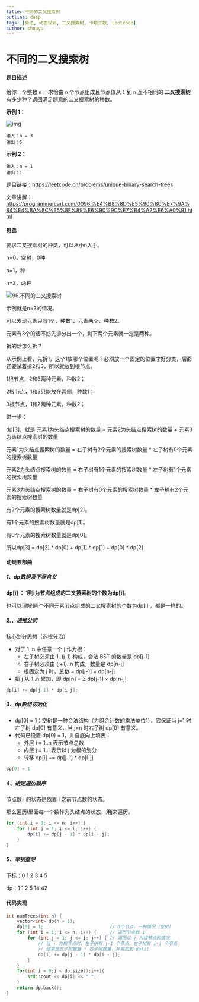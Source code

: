 ```yaml
---
title: 不同的二叉搜索树
outline: deep
tags: [算法, 动态规划, 二叉搜索树, 卡塔兰数, Leetcode]
author: shouyu
---
```


# 不同的二叉搜索树

#### 题目描述

给你一个整数 `n` ，求恰由 `n` 个节点组成且节点值从 `1` 到 `n` 互不相同的 **二叉搜索树** 有多少种？返回满足题意的二叉搜索树的种数。

**示例 1：**

![img](https://images-xxueyu.oss-cn-shanghai.aliyuncs.com/uniquebstn3.jpg)

```
输入：n = 3
输出：5
```

**示例 2：**

```
输入：n = 1
输出：1
```

题目链接：https://leetcode.cn/problems/unique-binary-search-trees

文章讲解：https://programmercarl.com/0096.%E4%B8%8D%E5%90%8C%E7%9A%84%E4%BA%8C%E5%8F%89%E6%90%9C%E7%B4%A2%E6%A0%91.html

#### 思路

要求二叉搜索树的种类，可以从小n入手。

n=0，空树，0种

n=1，种

n=2，两种

![96.不同的二叉搜索树](https://images-xxueyu.oss-cn-shanghai.aliyuncs.com/20210107093106367.png)

示例就是n=3的情况。

可以发现元素只有1个，种数1，元素两个，种数2。

元素有3个的话不妨先拆分出一个，剩下两个元素就一定是两种。

拆的话怎么拆？

从示例上看，先拆1，这个1放哪个位置呢？必须放一个固定的位置才好分类，后面还要试着拆2和3，所以就放到根节点。

1根节点，2和3两种元素，种数2；

2根节点，1和3只能放在两侧，种数1；

3根节点，1和2两种元素，种数2；

进一步：

dp[3]，就是 元素1为头结点搜索树的数量 + 元素2为头结点搜索树的数量 + 元素3为头结点搜索树的数量

元素1为头结点搜索树的数量 = 右子树有2个元素的搜索树数量 * 左子树有0个元素的搜索树数量

元素2为头结点搜索树的数量 = 右子树有1个元素的搜索树数量 * 左子树有1个元素的搜索树数量

元素3为头结点搜索树的数量 = 右子树有0个元素的搜索树数量 * 左子树有2个元素的搜索树数量

有2个元素的搜索树数量就是dp[2]。

有1个元素的搜索树数量就是dp[1]。

有0个元素的搜索树数量就是dp[0]。

所以dp[3] = dp[2] * dp[0] + dp[1] * dp[1] + dp[0] * dp[2]

#### 动规五部曲

##### 1、dp数组及下标含义

**dp[i] ： 1到i为节点组成的二叉搜索树的个数为dp[i]**。

也可以理解是i个不同元素节点组成的二叉搜索树的个数为dp[i] ，都是一样的。

##### 2.、递推公式

核心划分思想（选根分治）

- 对于 1..n 中任意一个 j 作为根：
  - 左子树必须由 1..(j-1) 构成，合法 BST 的数量是 dp[j-1]
  - 右子树必须由 (j+1)..n 构成，数量是 dp[n-j]
  - 根固定为 j 时，总数 = dp[j-1] × dp[n-j]
- 把 j 从 1..n 累加，即 dp[n] = Σ dp[j-1] × dp[n-j]

```C++
dp[i] += dp[j-1] * dp[i-j];
```

##### 3、dp数组初始化

- dp[0] = 1：空树是一种合法结构（为组合计数的乘法单位1），它保证当 j=1 时左子树 dp[0] 有意义、当 j=n 时右子树 dp[0] 有意义。
- 代码已设置 dp[0] = 1，并自底向上填表：
  - 外层 i = 1..n 表示节点总数
  - 内层 j = 1..i 表示以 j 为根的划分
  - 转移 dp[i] += dp[j-1] * dp[i-j]

```C++
dp[0] = 1
```

##### 4、确定遍历顺序

节点数 i 的状态是依靠 i 之前节点数的状态。

那么遍历i里面每一个数作为头结点的状态，用j来遍历。

```C++
for (int i = 1; i <= n; i++) {
    for (int j = 1; j <= i; j++) {
        dp[i] += dp[j - 1] * dp[i - j];
    }
}
```

##### 5、举例推导

下标：0 1 2 3 4 5

dp：1 1 2 5 14 42 

#### 代码实现

```C++
int numTrees(int n) {
    vector<int> dp(n + 1);
    dp[0] = 1;                         // 0个节点，一种情况（空树）
    for (int i = 1; i <= n; i++) {     // 遍历节点数 i
        for (int j = 1; j <= i; j++) { // 遍历以 j 为根节点的情况
            // 当 j 为根节点时，左子树有 j-1 个节点，右子树有 i-j 个节点
            // 结果是左子树数量 * 右子树数量，并累加到 dp[i]
            dp[i] += dp[j - 1] * dp[i - j];
        }
    }
    for(int i = 0;i < dp.size();i++){
        std::cout << dp[i] << " ";
    }
    return dp.back();
}
```


